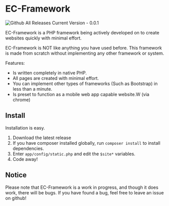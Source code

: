 # EC-Framework

![Github All Releases](https://img.shields.io/github/downloads/elijahcruz12/EC-Framework/total.svg)
Current Version - 0.0.1

EC-Framework is a PHP framework being actively developed on to create websites quickly with minimal effort.

EC-Framework is NOT like anything you have used before. This framework is made from scratch without implementing any other framework or system.

Features:
 * Is written completely in native PHP.
 * All pages are created with minimal effort.
 * You can implement other types of frameworks (Such as Bootstrap) in less than a minute.
 * Is preset to function as a mobile web app capable website.W (via chrome)

## Install
Installation is easy.
 1. Download the latest release
 2. If you have composer installed globally, run `composer install` to install dependencies.
 3. Enter `app/config/static.php` and edit the `$site*` variables.
 4. Code away!

## Notice
Please note that EC-Framework is a work in progress, and though it does work, there will be bugs. If you have found a bug, feel free to leave an issue on github!